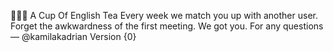 🔵🔵🔵 A Cup Of English Tea 
Every week we match you up with another user\. Forget the awkwardness of the first meeting\. We got you\.
For any questions — @kamilakadrian
Version {0} 

